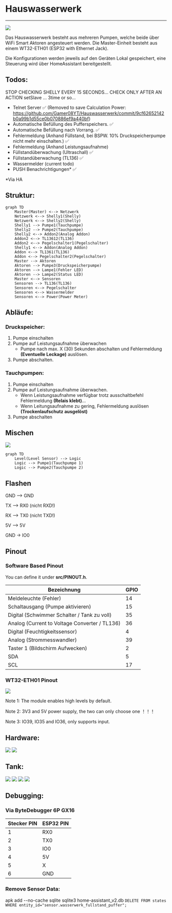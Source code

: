 # Hauswasserwerk

___

![](assets/img/hauswasserwerk.png)

Das Hauswasserwerk besteht aus mehreren Pumpen, welche beide über WiFi Smart Aktoren angesteuert werden.
Die Master-Einheit besteht aus einem WT32-ETH01 (ESP32 with Ethernet Jack).

[//]: # (Arduino Uno mit W5500 Ethernet Driver.)

Die Konfigurationen werden jeweils auf den Geräten Lokal gespeichert, eine Steuerung wird über HomeAssistant
bereitgestellt.

## Todos:

STOP CHECKING SHELLY EVERY 15 SECONDS...
CHECK ONLY AFTER AN ACTION setSlave ... 3time or so...

- Telnet Server ✅ (Removed to save Calculation
  Power: https://github.com/Gamer08YT/Hauswasserwerk/commit/9cf62652142b0a99b1d55ce0b070886ef9a440bf)
- Automatische Befüllung des Pufferspeichers. ✅
- Automatische Befüllung nach Vorrang. ✅
- Fehlermeldung (Anhand Füllstand, bei BSPW. 10% Druckspeicherpumpe nicht mehr einschalten.) ✅
- Fehlermeldung (Anhand Leistungsaufnahme)
- Füllstandüberwachung (Ultraschall) ✅
- Füllstandüberwachung (TL136) ✅
- Wassermelder (current todo)
- PUSH Benachrichtigungen* ✅

*Via HA

## Struktur:

```mermaid
graph TD
    Master(Master) <--> Netzwerk
    Netzwerk <--> Shelly1(Shelly)
    Netzwerk <--> Shelly2(Shelly)
    Shelly1 --> Pumpe1(Tauchpumpe)
    Shelly2 --> Pumpe2(Tauchpumpe)
    Shelly2 <--> Addon2(Analog Addon)
    Addon2 <--> TL13612(TL136)
    Addon2 <--> Pegelschalter1(Pegelschalter)
    Shelly1 <--> Addon(Analog Addon)
    Addon <--> TL1361(TL136)
    Addon <--> Pegelschalter2(Pegelschalter)
    Master --> Aktoren
    Aktoren --> Pumpe3(Druckspeicherpumpe)
    Aktoren --> Lampe1(Fehler LED)
    Aktoren --> Lampe2(Status LED)
    Master <--> Sensoren
    Sensoren --> TL136(TL136)
    Sensoren <--> Pegelschalter
    Sensoren <--> Wassermelder
    Sensoren <--> Power(Power Meter)
```

## Abläufe:

### Druckspeicher:

1. Pumpe einschalten
2. Pumpe auf Leistungsaufnahme überwachen
    - Pumpe nach max. X (30) Sekunden abschalten und Fehlermeldung **(Eventuelle Leckage)** auslösen.
4. Pumpe abschalten.

### Tauchpumpen:

1. Pumpe einschalten
2. Pumpe auf Leistungsaufnahme überwachen.
    - Wenn Leistungsaufnahme verfügbar trotz ausschaltbefehl Fehlermeldung **(Relais klebt)**...
    - Wenn Leitungsaufnahme zu gering, Fehlermeldung auslösen **(Trockenlaufschutz ausgelöst)**
3. Pumpe abschalten

## Mischen

![](assets/img/mix.png)

```mermaid
graph TD
    Level(Level Sensor) --> Logic
    Logic --> Pumpe1(Tauchpumpe 1)
    Logic --> Pumpe2(Tauchpumpe 2)
```

## Flashen

GND —>    GND

TX —>    RX0 (nicht RXD!)

RX —>    TX0 (nicht TXD!)

5V —>    5V

GND -> IO0

## Pinout

### Software Based Pinout

You can define it under **src/PINOUT.h**.

| Bezeichnung                                   | GPIO |
|-----------------------------------------------|------|
| Meldeleuchte (Fehler)                         | 14   |
| Schaltausgang (Pumpe aktivieren)              | 15   |
| Digital (Schwimmer Schalter / Tank zu voll)   | 35   |
| Analog (Current to Voltage Converter / TL136) | 36   |
| Digital (Feuchtigkeitssensor)                 | 4    |
| Analog (Strommesswandler)                     | 39   |
| Taster 1 (Bildschirm Aufwecken)               | 2    |
| SDA                                           | 5    |
| SCL                                           | 17   |

### WT32-ETH01 Pinout

![](assets/img/pinout.png)

Note 1: The module enables high levels by default.

Note 2: 3V3 and 5V power supply, the two can only choose one ！！！

Note 3: IO39, IO35 and IO36, only supports input.

## Hardware:

![](assets/img/hardware.webp)
![](assets/img/inside.webp)

## Tank:

![](assets/img/overflow.webp)
![](assets/img/tank.webp)
![](assets/img/kombination.webp)
![](assets/img/pump.webp)

## Debugging:

### Via ByteDebugger 6P GX16

| Stecker PIN | ESP32 PIN |
|-------------|-----------|
| 1           | RX0       |
| 2           | TX0       |
| 3           | IO0       |
| 4           | 5V        |
| 5           | X         |
| 6           | GND       |

### Remove Sensor Data:

apk add --no-cache sqlite
sqlite3 home-assistant_v2.db
`DELETE FROM states WHERE entity_id="sensor.wasserwerk_fullstand_puffer";`
